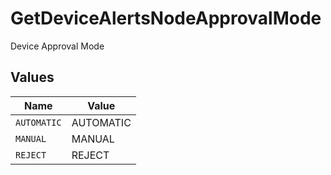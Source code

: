 # GetDeviceAlertsNodeApprovalMode

Device Approval Mode


## Values

| Name        | Value       |
| ----------- | ----------- |
| `AUTOMATIC` | AUTOMATIC   |
| `MANUAL`    | MANUAL      |
| `REJECT`    | REJECT      |